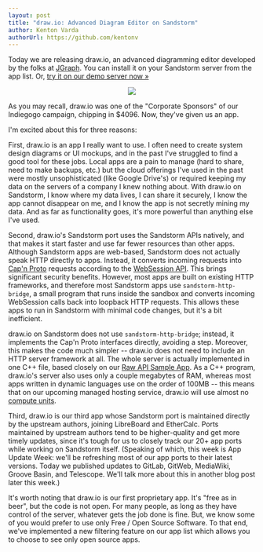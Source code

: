 ```yaml
---
layout: post
title: "draw.io: Advanced Diagram Editor on Sandstorm"
author: Kenton Varda
authorUrl: https://github.com/kentonv
---
```


Today we are releasing draw.io, an advanced diagramming editor developed by the folks at [JGraph](https://www.jgraph.com/). You can install it on your Sandstorm server from the app list. Or, [try it on our demo server now &#187;](https://demo.sandstorm.io/appdemo/nfqhx83vvzm80edpgkpax8mhqp176qj2vwg67rgq5e3kjc5r4cyh)

<div><div style="text-align: center; width: 100%;"><a href="https://sandstorm.io/apps/drawio-big.png"><img src="https://sandstorm.io/apps/drawio.png"></a></div></div>

As you may recall, draw.io was one of the "Corporate Sponsors" of our Indiegogo campaign, chipping in $4096. Now, they've given us an app.

I'm excited about this for three reasons:

First, draw.io is an app I really want to use. I often need to create system design diagrams or UI mockups, and in the past I've struggled to find a good tool for these jobs. Local apps are a pain to manage (hard to share, need to make backups, etc.) but the cloud offerings I've used in the past were mostly unsophisticated (like Google Drive's) or required keeping my data on the servers of a company I knew nothing about. With draw.io on Sandstorm, I know where my data lives, I can share it securely, I know the app cannot disappear on me, and I know the app is not secretly mining my data. And as far as functionality goes, it's more powerful than anything else I've used.

Second, draw.io's Sandstorm port uses the Sandstorm APIs natively, and that makes it start faster and use far fewer resources than other apps. Although Sandstorm apps are web-based, Sandstorm does not actually speak HTTP directly to apps. Instead, it converts incoming requests into [Cap'n Proto](https://capnproto.org) requests according to the [WebSession API](https://github.com/sandstorm-io/sandstorm/blob/master/src/sandstorm/web-session.capnp). This brings significant security benefits. However, most apps are built on existing HTTP frameworks, and therefore most Sandstorm apps use `sandstorm-http-bridge`, a small program that runs inside the sandbox and converts incoming WebSession calls back into loopback HTTP requests. This allows these apps to run in Sandstorm with minimal code changes, but it's a bit inefficient.

draw.io on Sandstorm does not use `sandstorm-http-bridge`; instead, it implements the Cap'n Proto interfaces directly, avoiding a step. Moreover, this makes the code much simpler -- draw.io does not need to include an HTTP server framework at all. The whole server is actually implemented in one C++ file, based closely on our [Raw API Sample App](https://github.com/sandstorm-io/sandstorm-rawapi-example). As a C++ program, draw.io's server also uses only a couple megabytes of RAM, whereas most apps written in dynamic languages use on the order of 100MB -- this means that on our upcoming managed hosting service, draw.io will use almost no [compute units]({{site.baseurl}}news/2015-01-14-compute-units.html).

Third, draw.io is our third app whose Sandstorm port is maintained directly by the upstream authors, joining LibreBoard and EtherCalc. Ports maintained by upstream authors tend to be higher-quality and get more timely updates, since it's tough for us to closely track our 20+ app ports while working on Sandstorm itself. (Speaking of which, this week is App Update Week: we'll be refreshing most of our app ports to their latest versions. Today we published updates to GitLab, GitWeb, MediaWiki, Groove Basin, and Telescope. We'll talk more about this in another blog post later this week.)

It's worth noting that draw.io is our first proprietary app. It's "free as in beer", but the code is not open. For many people, as long as they have control of the server, whatever gets the job done is fine. But, we know some of you would prefer to use only Free / Open Source Software. To that end, we've implemented a new filtering feature on our app list which allows you to choose to see only open source apps.